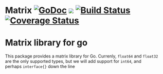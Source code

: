 # Matrix [![GoDoc](https://godoc.org/github.com/gocrunch/matrix?status.svg)](https://godoc.org/github.com/gocrunch/matrix) ![](https://img.shields.io/badge/license-MIT-blue.svg) [![Build Status](https://travis-ci.org/gocrunch/matrix.svg?branch=master)](https://travis-ci.org/gocrunch/matrix) [![Coverage Status](https://coveralls.io/repos/github/gocrunch/matrix/badge.svg?branch=master)](https://coveralls.io/github/gocrunch/matrix?branch=master)

# Matrix library for go

This package provides a matrix library for Go. Currenly, `float64` and `float32` are the only supported types, but we will add support for `int64`, and perhaps `interface{}` down the line
